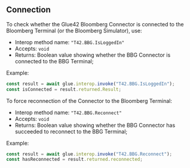 ## Connection

To check whether the Glue42 Bloomberg Connector is connected to the Bloomberg Terminal (or the Bloomberg Simulator), use:

- Interop method name: `"T42.BBG.IsLoggedIn"`
- Accepts: `void`
- Returns: Boolean value showing whether the BBG Connector is connected to the BBG Terminal;

Example:

```javascript
const result = await glue.interop.invoke("T42.BBG.IsLoggedIn");
const isConnected = result.returned.Result;
```

To force reconnection of the Connector to the Bloomberg Terminal:

- Interop method name: `"T42.BBG.Reconnect"`
- Accepts: `void`
- Returns: Boolean value showing whether the BBG Connector has succeeded to reconnect to the BBG Terminal;

Example:

```javascript
const result = await glue.interop.invoke("T42.BBG.Reconnect");
const hasReconnected = result.returned.reconnected;
``` 